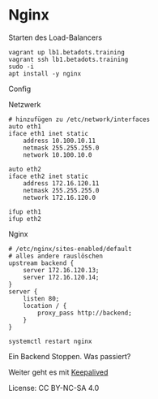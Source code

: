 # Nginx

Starten des Load-Balancers

```shell
vagrant up lb1.betadots.training
vagrant ssh lb1.betadots.training
sudo -i
apt install -y nginx
```

Config

Netzwerk

```shell
# hinzufügen zu /etc/network/interfaces
auto eth1
iface eth1 inet static
    address 10.100.10.11
    netmask 255.255.255.0
    network 10.100.10.0

auto eth2
iface eth2 inet static
    address 172.16.120.11
    netmask 255.255.255.0
    network 172.16.120.0
```

```shell
ifup eth1
ifup eth2
```

Nginx

```shell
# /etc/nginx/sites-enabled/default
# alles andere rauslöschen
upstream backend {
    server 172.16.120.13;
    server 172.16.120.14;
}
server {
    listen 80;
    location / {
        proxy_pass http://backend;
    }
}
```

```shell
systemctl restart nginx
```

Ein Backend Stoppen. Was passiert?

Weiter geht es mit [Keepalived](../06_Keepalived)

License: CC BY-NC-SA 4.0
